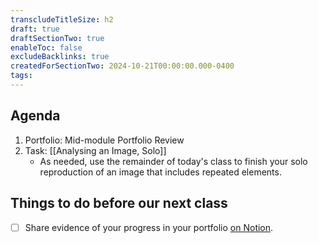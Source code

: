 ```yaml
---
transcludeTitleSize: h2
draft: true
draftSectionTwo: true
enableToc: false
excludeBacklinks: true
createdForSectionTwo: 2024-10-21T00:00:00.000-0400
tags:
---
```

## Agenda
1. Portfolio: Mid-module Portfolio Review
2. Task: [[Analysing an Image, Solo]]
	- As needed, use the remainder of today's class to finish your solo reproduction of an image that includes repeated elements.

## Things to do before our next class
- [ ] Share evidence of your progress in your portfolio [on Notion](https://notion.so).